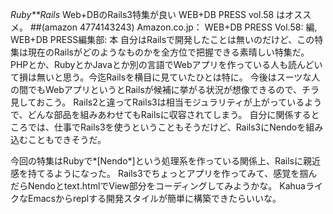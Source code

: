 *Ruby**Rails* Web+DBのRails3特集が良い
WEB+DB PRESS vol.58 はオススメ。
 ##(amazon 4774143243)  Amazon.co.jp： WEB+DB PRESS Vol.58: 編, WEB+DB PRESS編集部: 本
自分はRailsで開発したことは無いのだけど、この特集は現在のRailsがどのようなものかを全方位で把握できる素晴しい特集だ。
PHPとか、RubyとかJavaとか別の言語でWebアプリを作っている人も読んどいて損は無いと思う。今迄Railsを横目に見ていたひとは特に。
今後はスーツな人の間でもWebアプリというとRailsが候補に挙がる状況が想像できるので、チラ見しておこう。
Rails2と違ってRails3は相当モジュラリティが上がっているようで、どんな部品を組みあわせてもRailsに収容されてしまう。
自分に関係するところでは、仕事でRails3を使うということもそうだけど、Rails3にNendoを組み込むこともできそうだ。

今回の特集はRubyで*[Nendo*]という処理系を作っている関係上、Railsに親近感を持てるようになった。
Rails3でちょっとアプリを作ってみて、感覚を掴んだらNendoとtext.htmlでView部分をコーディングしてみようかな。
KahuaライクなEmacsからreplする開発スタイルが簡単に構築できたらいいな。
